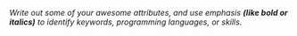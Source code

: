 _Write out some of your awesome attributes, and use emphasis **(like bold or italics)** to identify keywords, programming languages, or skills._
